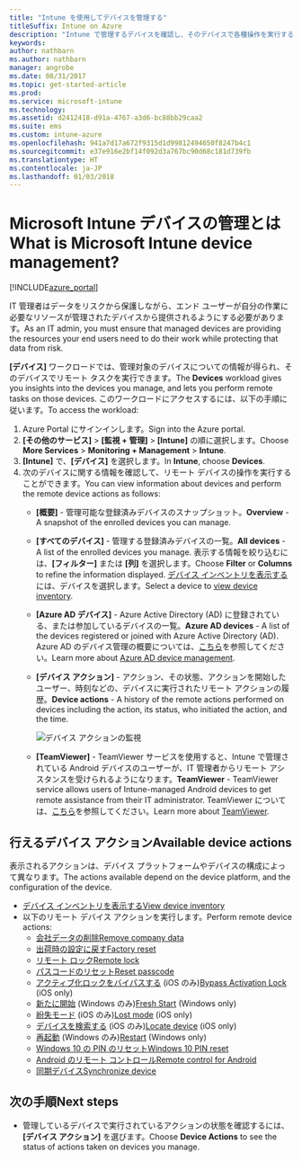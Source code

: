 ```yaml
---
title: "Intune を使用してデバイスを管理する"
titleSuffix: Intune on Azure
description: "Intune で管理するデバイスを確認し、そのデバイスで各種操作を実行する方法について説明します。\""
keywords: 
author: nathbarn
ms.author: nathbarn
manager: angrobe
ms.date: 08/31/2017
ms.topic: get-started-article
ms.prod: 
ms.service: microsoft-intune
ms.technology: 
ms.assetid: d2412418-d91a-4767-a3d6-bc88bb29caa2
ms.suite: ems
ms.custom: intune-azure
ms.openlocfilehash: 941a7d17a672f9315d1d99812494650f8247b4c1
ms.sourcegitcommit: e37e916e2bf14f092d3a767bc90d68c181d739fb
ms.translationtype: HT
ms.contentlocale: ja-JP
ms.lasthandoff: 01/03/2018
---
```

# <a name="what-is-microsoft-intune-device-management"></a><span data-ttu-id="e09e2-103">Microsoft Intune デバイスの管理とは</span><span class="sxs-lookup"><span data-stu-id="e09e2-103">What is Microsoft Intune device management?</span></span>


[!INCLUDE[azure_portal](./includes/azure_portal.md)]

<span data-ttu-id="e09e2-104">IT 管理者はデータをリスクから保護しながら、エンド ユーザーが自分の作業に必要なリソースが管理されたデバイスから提供されるようにする必要があります。</span><span class="sxs-lookup"><span data-stu-id="e09e2-104">As an IT admin, you must ensure that managed devices are providing the resources your end users need to do their work while protecting that data from risk.</span></span>

<span data-ttu-id="e09e2-105">**[デバイス]** ワークロードでは、管理対象のデバイスについての情報が得られ、そのデバイスでリモート タスクを実行できます。</span><span class="sxs-lookup"><span data-stu-id="e09e2-105">The **Devices** workload gives you insights into the devices you manage, and lets you perform remote tasks on those devices.</span></span> <span data-ttu-id="e09e2-106">このワークロードにアクセスするには、以下の手順に従います。</span><span class="sxs-lookup"><span data-stu-id="e09e2-106">To access the workload:</span></span>

1. <span data-ttu-id="e09e2-107">Azure Portal にサインインします。</span><span class="sxs-lookup"><span data-stu-id="e09e2-107">Sign into the Azure portal.</span></span>
2. <span data-ttu-id="e09e2-108">**[その他のサービス]** > **[監視 + 管理]** > **[Intune]** の順に選択します。</span><span class="sxs-lookup"><span data-stu-id="e09e2-108">Choose **More Services** > **Monitoring + Management** > **Intune**.</span></span>
3. <span data-ttu-id="e09e2-109">**[Intune]** で、**[デバイス]** を選択します。</span><span class="sxs-lookup"><span data-stu-id="e09e2-109">In **Intune**, choose **Devices**.</span></span>
4. <span data-ttu-id="e09e2-110">次のデバイスに関する情報を確認して、リモート デバイスの操作を実行することができます。</span><span class="sxs-lookup"><span data-stu-id="e09e2-110">You can view information about devices and perform the remote device actions as follows:</span></span>
   - <span data-ttu-id="e09e2-111">**[概要]** - 管理可能な登録済みデバイスのスナップショット。</span><span class="sxs-lookup"><span data-stu-id="e09e2-111">**Overview** - A snapshot of the enrolled devices you can manage.</span></span>
   - <span data-ttu-id="e09e2-112">**[すべてのデバイス]** - 管理する登録済みデバイスの一覧。</span><span class="sxs-lookup"><span data-stu-id="e09e2-112">**All devices** - A list of the enrolled devices you manage.</span></span> <span data-ttu-id="e09e2-113">表示する情報を絞り込むには、**[フィルター]** または **[列]** を選択します。</span><span class="sxs-lookup"><span data-stu-id="e09e2-113">Choose **Filter** or **Columns** to refine the information displayed.</span></span> <span data-ttu-id="e09e2-114">[デバイス インベントリを表示する](device-inventory.md)には、デバイスを選択します。</span><span class="sxs-lookup"><span data-stu-id="e09e2-114">Select a device to [view device inventory](device-inventory.md).</span></span>
   - <span data-ttu-id="e09e2-115">**[Azure AD デバイス]** - Azure Active Directory (AD) に登録されている、または参加しているデバイスの一覧。</span><span class="sxs-lookup"><span data-stu-id="e09e2-115">**Azure AD devices** - A list of the devices registered or joined with Azure Active Directory (AD).</span></span> <span data-ttu-id="e09e2-116">Azure AD のデバイス管理の概要については、[こちら](https://docs.microsoft.com/azure/active-directory/device-management-introduction)を参照してください。</span><span class="sxs-lookup"><span data-stu-id="e09e2-116">Learn more about [Azure AD device management](https://docs.microsoft.com/azure/active-directory/device-management-introduction).</span></span>
   - <span data-ttu-id="e09e2-117">**[デバイス アクション]** - アクション、その状態、アクションを開始したユーザー、時刻などの、デバイスに実行されたリモート アクションの履歴。</span><span class="sxs-lookup"><span data-stu-id="e09e2-117">**Device actions** - A history of the remote actions performed on devices including the action, its status, who initiated the action, and the time.</span></span>

     ![デバイス アクションの監視](./media/monitor-device-actions.png)

   - <span data-ttu-id="e09e2-119">**[TeamViewer]** - TeamViewer サービスを使用すると、Intune で管理されている Android デバイスのユーザーが、IT 管理者からリモート アシスタンスを受けられるようになります。</span><span class="sxs-lookup"><span data-stu-id="e09e2-119">**TeamViewer** - TeamViewer service allows users of Intune-managed Android devices to get remote assistance from their IT administrator.</span></span> <span data-ttu-id="e09e2-120">TeamViewer については、[こちら](device-profile-android-teamviewer.md)を参照してください。</span><span class="sxs-lookup"><span data-stu-id="e09e2-120">Learn more about [TeamViewer](device-profile-android-teamviewer.md).</span></span>

## <a name="available-device-actions"></a><span data-ttu-id="e09e2-121">行えるデバイス アクション</span><span class="sxs-lookup"><span data-stu-id="e09e2-121">Available device actions</span></span>
<span data-ttu-id="e09e2-122">表示されるアクションは、デバイス プラットフォームやデバイスの構成によって異なります。</span><span class="sxs-lookup"><span data-stu-id="e09e2-122">The actions available depend on the device platform, and the configuration of the device.</span></span>

- [<span data-ttu-id="e09e2-123">デバイス インベントリを表示する</span><span class="sxs-lookup"><span data-stu-id="e09e2-123">View device inventory</span></span>](device-inventory.md)
- <span data-ttu-id="e09e2-124">以下のリモート デバイス アクションを実行します。</span><span class="sxs-lookup"><span data-stu-id="e09e2-124">Perform remote device actions:</span></span>
    - [<span data-ttu-id="e09e2-125">会社データの削除</span><span class="sxs-lookup"><span data-stu-id="e09e2-125">Remove company data</span></span>](devices-wipe.md#remove-company-data)
    - [<span data-ttu-id="e09e2-126">出荷時の設定に戻す</span><span class="sxs-lookup"><span data-stu-id="e09e2-126">Factory reset</span></span>](devices-wipe.md#factory-reset)
    - [<span data-ttu-id="e09e2-127">リモート ロック</span><span class="sxs-lookup"><span data-stu-id="e09e2-127">Remote lock</span></span>](device-remote-lock.md)
    - [<span data-ttu-id="e09e2-128">パスコードのリセット</span><span class="sxs-lookup"><span data-stu-id="e09e2-128">Reset passcode</span></span>](device-passcode-reset.md)
    - <span data-ttu-id="e09e2-129">[アクティブ化ロックをバイパスする](device-activation-lock-bypass.md) (iOS のみ)</span><span class="sxs-lookup"><span data-stu-id="e09e2-129">[Bypass Activation Lock](device-activation-lock-bypass.md) (iOS only)</span></span>
    - <span data-ttu-id="e09e2-130">[新たに開始](device-fresh-start.md) (Windows のみ)</span><span class="sxs-lookup"><span data-stu-id="e09e2-130">[Fresh Start](device-fresh-start.md) (Windows only)</span></span>
    - <span data-ttu-id="e09e2-131">[紛失モード](device-lost-mode.md) (iOS のみ)</span><span class="sxs-lookup"><span data-stu-id="e09e2-131">[Lost mode](device-lost-mode.md) (iOS only)</span></span>
    - <span data-ttu-id="e09e2-132">[デバイスを検索する](device-locate.md) (iOS のみ)</span><span class="sxs-lookup"><span data-stu-id="e09e2-132">[Locate device](device-locate.md) (iOS only)</span></span>
    - <span data-ttu-id="e09e2-133">[再起動](device-restart.md) (Windows のみ)</span><span class="sxs-lookup"><span data-stu-id="e09e2-133">[Restart](device-restart.md) (Windows only)</span></span>
    - [<span data-ttu-id="e09e2-134">Windows 10 の PIN のリセット</span><span class="sxs-lookup"><span data-stu-id="e09e2-134">Windows 10 PIN reset</span></span>](device-windows-pin-reset.md)
    - [<span data-ttu-id="e09e2-135">Android のリモート コントロール</span><span class="sxs-lookup"><span data-stu-id="e09e2-135">Remote control for Android</span></span>](device-profile-android-teamviewer.md)
    - [<span data-ttu-id="e09e2-136">同期デバイス</span><span class="sxs-lookup"><span data-stu-id="e09e2-136">Synchronize device</span></span>](device-sync.md)


## <a name="next-steps"></a><span data-ttu-id="e09e2-137">次の手順</span><span class="sxs-lookup"><span data-stu-id="e09e2-137">Next steps</span></span>

- <span data-ttu-id="e09e2-138">管理しているデバイスで実行されているアクションの状態を確認するには、**[デバイス アクション]** を選びます。</span><span class="sxs-lookup"><span data-stu-id="e09e2-138">Choose **Device Actions** to see the status of actions taken on devices you manage.</span></span>
